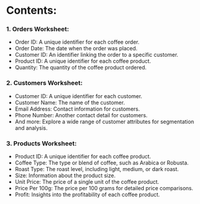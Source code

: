 # Contents:

### 1. Orders Worksheet:

* Order ID: A unique identifier for each coffee order.
* Order Date: The date when the order was placed.
* Customer ID: An identifier linking the order to a specific customer.
* Product ID: A unique identifier for each coffee product.
* Quantity: The quantity of the coffee product ordered.

### 2. Customers Worksheet:

* Customer ID: A unique identifier for each customer.
* Customer Name: The name of the customer.
* Email Address: Contact information for customers.
* Phone Number: Another contact detail for customers.
* And more: Explore a wide range of customer attributes for segmentation and analysis.

### 3. Products Worksheet:

* Product ID: A unique identifier for each coffee product.
* Coffee Type: The type or blend of coffee, such as Arabica or Robusta.
* Roast Type: The roast level, including light, medium, or dark roast.
* Size: Information about the product size.
* Unit Price: The price of a single unit of the coffee product.
* Price Per 100g: The price per 100 grams for detailed price comparisons.
* Profit: Insights into the profitability of each coffee product.

